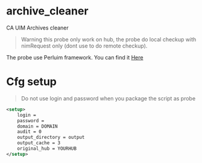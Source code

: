 # archive_cleaner
CA UIM Archives cleaner

> Warning this probe only work on hub, the probe do local checkup with nimRequest only (dont use to do remote checkup).

The probe use Perluim framework. You can find it [Here](https://github.com/fraxken/perluim)

# Cfg setup 

> Do not use login and password when you package the script as probe 

```xml
<setup>
    login = 
    password = 
    domain = DOMAIN
    audit = 0
    output_directory = output
    output_cache = 3
    original_hub = YOURHUB
</setup>
```
